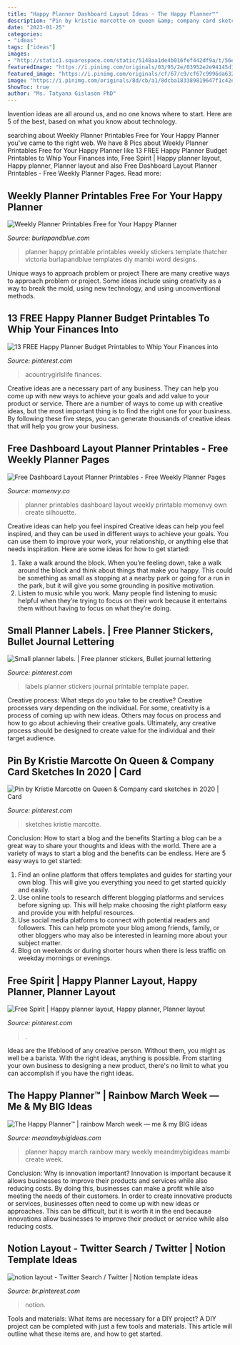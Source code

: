 ```yaml
---
title: "Happy Planner Dashboard Layout Ideas ~ The Happy Planner™"
description: "Pin by kristie marcotte on queen &amp; company card sketches in 2020"
date: "2023-01-25"
categories:
- "ideas"
tags: ["ideas"]
images:
- "http://static1.squarespace.com/static/5148aa1de4b016fef442df9a/t/56e7f07ba3360ced7373ec60/1458041012371/rainbow+March+weekly+spread+in+The+Happy+Planner%E2%84%A2+of+mambi+Design+Team+member+Mary-Ann+Maldonado+%7C+me+&amp;+my+BIG+ideas?format=1000w"
featuredImage: "https://i.pinimg.com/originals/03/95/2e/03952e2e94145d1ba599f07e112949b7.jpg"
featured_image: "https://i.pinimg.com/originals/cf/67/c9/cf67c9996da6328df8e4acdd65ab93cb.jpg"
image: "https://i.pinimg.com/originals/8d/cb/a1/8dcba183389819647f1c42ebe22b65d8.jpg"
ShowToc: true
author: "Ms. Tatyana Gislason PhD"
---
```



Invention ideas are all around us, and no one knows where to start. Here are 5 of the best, based on what you know about technology. 

	

		
searching about Weekly Planner Printables Free for Your Happy Planner you've came to the right web. We have 8 Pics about Weekly Planner Printables Free for Your Happy Planner like 13 FREE Happy Planner Budget Printables to Whip Your Finances into, Free Spirit | Happy planner layout, Happy planner, Planner layout and also Free Dashboard Layout Planner Printables - Free Weekly Planner Pages. Read more:
		
    
## Weekly Planner Printables Free For Your Happy Planner

<img loading=lazy src="https://www.burlapandblue.com/wp-content/uploads/2016/09/19558253110_3a14e52f50_b-424x600.jpg" onerror="this.onerror=null;this.src='https://tse1.mm.bing.net/th?id=OIP.9dL7s4z-Jv-3r89c2t50pQAAAA&amp;pid=15.1';" alt="Weekly Planner Printables Free for Your Happy Planner">

_Source: burlapandblue.com_

>planner happy printable printables weekly stickers template thatcher victoria burlapandblue templates diy mambi word designs. 

	

Unique ways to approach problem or project
There are many creative ways to approach problem or project. Some ideas include using creativity as a way to break the mold, using new technology, and using unconventional methods.

    
## 13 FREE Happy Planner Budget Printables To Whip Your Finances Into

<img loading=lazy src="https://i.pinimg.com/originals/03/95/2e/03952e2e94145d1ba599f07e112949b7.jpg" onerror="this.onerror=null;this.src='https://tse2.mm.bing.net/th?id=OIP.QKAPjdN_5pUmeKDdEM1qDAHaLH&amp;pid=15.1';" alt="13 FREE Happy Planner Budget Printables to Whip Your Finances into">

_Source: pinterest.com_

>acountrygirlslife finances. 

	

Creative ideas are a necessary part of any business. They can help you come up with new ways to achieve your goals and add value to your product or service. There are a number of ways to come up with creative ideas, but the most important thing is to find the right one for your business. By following these five steps, you can generate thousands of creative ideas that will help you grow your business.

    
## Free Dashboard Layout Planner Printables - Free Weekly Planner Pages

<img loading=lazy src="https://momenvy.co/wp-content/uploads/2019/12/Free-Dashboard-Layout-Planner-Printables-Ex7.jpg" onerror="this.onerror=null;this.src='https://tse3.mm.bing.net/th?id=OIP.yomf04IXem3Oo9nhmN_-gAHaLH&amp;pid=15.1';" alt="Free Dashboard Layout Planner Printables - Free Weekly Planner Pages">

_Source: momenvy.co_

>planner printables dashboard layout weekly printable momenvy own create silhouette. 

	

Creative ideas can help you feel inspired
Creative ideas can help you feel inspired, and they can be used in different ways to achieve your goals. You can use them to improve your work, your relationship, or anything else that needs inspiration. Here are some ideas for how to get started: 
1. Take a walk around the block. When you’re feeling down, take a walk around the block and think about things that make you happy. This could be something as small as stopping at a nearby park or going for a run in the park, but it will give you some grounding in positive motivation. 
2. Listen to music while you work. Many people find listening to music helpful when they’re trying to focus on their work because it entertains them without having to focus on what they’re doing.

    
## Small Planner Labels. | Free Planner Stickers, Bullet Journal Lettering

<img loading=lazy src="https://i.pinimg.com/originals/cf/67/c9/cf67c9996da6328df8e4acdd65ab93cb.jpg" onerror="this.onerror=null;this.src='https://tse1.mm.bing.net/th?id=OIP.I_1aitYXa3ZyihCyfH4QJwHaKe&amp;pid=15.1';" alt="Small planner labels. | Free planner stickers, Bullet journal lettering">

_Source: pinterest.com_

>labels planner stickers journal printable template paper. 

	

Creative process: What steps do you take to be creative?
Creative processes vary depending on the individual. For some, creativity is a process of coming up with new ideas. Others may focus on process and how to go about achieving their creative goals. Ultimately, any creative process should be designed to create value for the individual and their target audience.

    
## Pin By Kristie Marcotte On Queen &amp; Company Card Sketches In 2020 | Card

<img loading=lazy src="https://i.pinimg.com/736x/86/4b/83/864b8326a9924f48d4c71387c02e9b5d.jpg" onerror="this.onerror=null;this.src='https://tse2.mm.bing.net/th?id=OIP.TP-y0Q2xQ81hTMezNpjcigHaJl&amp;pid=15.1';" alt="Pin by Kristie Marcotte on Queen &amp; Company card sketches in 2020 | Card">

_Source: pinterest.com_

>sketches kristie marcotte. 

	

Conclusion: How to start a blog and the benefits
Starting a blog can be a great way to share your thoughts and ideas with the world. There are a variety of ways to start a blog and the benefits can be endless. Here are 5 easy ways to get started:
1. Find an online platform that offers templates and guides for starting your own blog. This will give you everything you need to get started quickly and easily.
2. Use online tools to research different blogging platforms and services before signing up. This will help make choosing the right platform easy and provide you with helpful resources.
3. Use social media platforms to connect with potential readers and followers. This can help promote your blog among friends, family, or other bloggers who may also be interested in learning more about your subject matter.
4. Blog on weekends or during shorter hours when there is less traffic on weekday mornings or evenings.

    
## Free Spirit | Happy Planner Layout, Happy Planner, Planner Layout

<img loading=lazy src="https://i.pinimg.com/originals/8d/cb/a1/8dcba183389819647f1c42ebe22b65d8.jpg" onerror="this.onerror=null;this.src='https://tse4.mm.bing.net/th?id=OIP.bWa2dXfa6g8j24XkqrBhFgHaFj&amp;pid=15.1';" alt="Free Spirit | Happy planner layout, Happy planner, Planner layout">

_Source: pinterest.com_

>. 

	

Ideas are the lifeblood of any creative person. Without them, you might as well be a barista. With the right ideas, anything is possible. From starting your own business to designing a new product, there's no limit to what you can accomplish if you have the right ideas.

    
## The Happy Planner™ | Rainbow March Week — Me &amp; My BIG Ideas

<img loading=lazy src="http://static1.squarespace.com/static/5148aa1de4b016fef442df9a/t/56e7f07ba3360ced7373ec60/1458041012371/rainbow+March+weekly+spread+in+The+Happy+Planner%E2%84%A2+of+mambi+Design+Team+member+Mary-Ann+Maldonado+%7C+me+&amp;+my+BIG+ideas?format=1000w" onerror="this.onerror=null;this.src='https://tse3.mm.bing.net/th?id=OIP.doLu2j-nUj_lbu0y-xorHAHaFj&amp;pid=15.1';" alt="The Happy Planner™ | rainbow March week — me &amp; my BIG ideas">

_Source: meandmybigideas.com_

>planner happy march rainbow mary weekly meandmybigideas mambi create week. 

	

Conclusion: Why is innovation important?
Innovation is important because it allows businesses to improve their products and services while also reducing costs. By doing this, businesses can make a profit while also meeting the needs of their customers. In order to create innovative products or services, businesses often need to come up with new ideas or approaches. This can be difficult, but it is worth it in the end because innovations allow businesses to improve their product or service while also reducing costs.

    
## Notion Layout - Twitter Search / Twitter | Notion Template Ideas

<img loading=lazy src="https://i.pinimg.com/736x/b2/10/a9/b210a93f0dfbf8101e8f338b15ae8a28.jpg" onerror="this.onerror=null;this.src='https://tse2.mm.bing.net/th?id=OIP.goNLxJeP-9Wp6i1iTxttDwHaEo&amp;pid=15.1';" alt="notion layout - Twitter Search / Twitter | Notion template ideas">

_Source: br.pinterest.com_

>notion. 

	

Tools and materials: What items are necessary for a DIY project?
A DIY project can be completed with just a few tools and materials. This article will outline what these items are, and how to get started.

